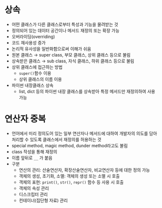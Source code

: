 # 상속

- 어떤 클래스가 다른 클래스로부터 특성과 기능을 물려받는 것
- 정의되어 있는 데이터 공간이나 메서드 재정의 또는 확장 가능
- 오버라이딩(overriding)
- 코드 재사용성 증가
- 논리적 유사성을 일반화함으로써 이해가 쉬움
- 원본 클래스 → super class, 부모 클래스, 상위 클래스 등으로 불림
- 상속받은 클래스 → sub class, 자식 클래스, 하위 클래스 등으로 불림
- 상위 클래스에 접근하는 방법
  - `super()`함수 이용
  - 상위 클래스의 이름 이용
- 파이썬 내장클래스 상속
  - list, dict 등의 파이썬 내장 클래스를 상속받아 특정 메서드만 재정의하여 사용 가능

# 연산자 중복

- 언어에서 미리 정의도어 있는 일부 연산자나 메서드에 대하여 개발자의 의도를 담아 처리할 수 있도록 클래스에서 재정의를 허용하는 것
- special method, magic method, dunder method라고도 불림
- class 작성을 통해 재정의
- 이름 앞뒤로 `__` 가 붙음
- 구분
  - 연산의 관리: 산술연산자, 확장산술연산자, 비교연산자 등에 대한 정의 가능
  - 객체의 생성, 초기화, 소멸: 객체의 생성 또는 소멸 시 호출
  - 객체의 표현: `print()`, `str()`, `repr()` 함수 등 사용 시 호출
  - 객체의 속성 관리
  - 디스크립터 관리
  - 컨테이너(집단형 자료) 관리

